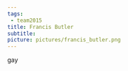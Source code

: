 ```yaml
---
tags:
 - team2015
title: Francis Butler
subtitle: 
picture: pictures/francis_butler.png
---
```


gay
